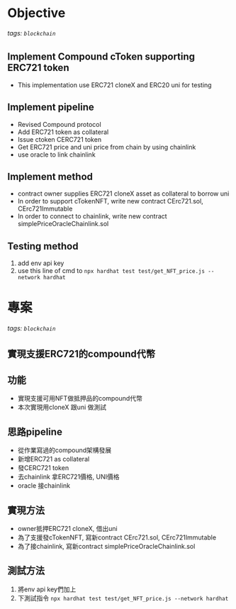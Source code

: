 # Objective
###### tags: `blockchain`
## Implement Compound cToken supporting ERC721 token
- This implementation use ERC721 cloneX and ERC20 uni for testing



## Implement pipeline
- Revised Compound protocol
- Add ERC721 token as collateral
- Issue ctoken CERC721 token
- Get ERC721 price and uni price from chain by using chainlink
- use oracle to link chainlink



## Implement method
- contract owner supplies ERC721 cloneX asset as collateral to borrow uni
- In order to support cTokenNFT, write new contract CErc721.sol, CErc721Immutable
- In order to connect to chainlink, write new contract simplePriceOracleChainlink.sol

## Testing method
1. add env api key
2. use this line of cmd to
```npx hardhat test test/get_NFT_price.js --network hardhat```






# 專案
###### tags: `blockchain`
## 實現支援ERC721的compound代幣

## 功能
- 實現支援可用NFT做抵押品的compound代幣
- 本次實現用cloneX 跟uni 做測試


## 思路pipeline
- 從作業寫過的compound架構發展
- 新增ERC721 as collateral
- 發CERC721 token
- 去chainlink 拿ERC721價格, UNI價格
- oracle 接chainlink

## 實現方法
- owner抵押ERC721 cloneX, 借出uni  
- 為了支援發cTokenNFT, 寫新contract CErc721.sol, CErc721Immutable
- 為了接chainlink, 寫新contract simplePriceOracleChainlink.sol

## 測試方法
1. 將env api key們加上
2. 下測試指令
```npx hardhat test test/get_NFT_price.js --network hardhat```

